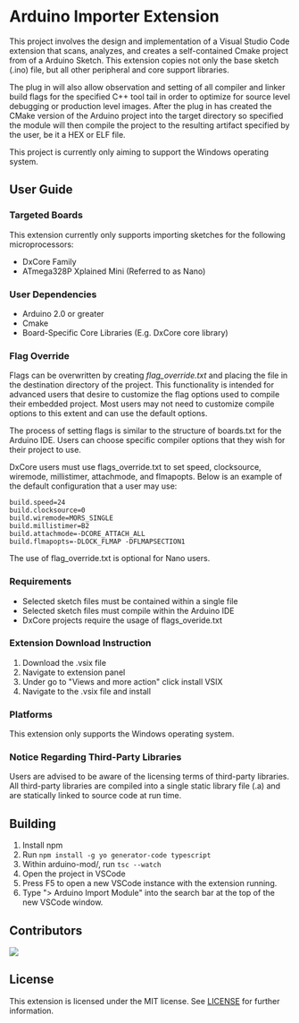 # Arduino Importer Extension
This project involves the design and implementation of a Visual Studio Code extension that scans, analyzes, and creates a self-contained Cmake project from of a Arduino Sketch. This extension copies not only the base sketch (.ino) file, but all other peripheral and core support libraries. 

The plug in will also allow observation and setting of all compiler and linker build flags for the specified C++ tool tail in order to optimize for source level debugging or production level images. After the plug in has created the CMake version of the Arduino project into the target directory so specified the module will then compile the project to the resulting artifact specified by the user, be it a HEX or ELF file.

This project is currently only aiming to support the Windows operating system.
## User Guide

### Targeted Boards
This extension currently only supports importing sketches for the following microprocessors:
+ DxCore Family
+ ATmega328P Xplained Mini (Referred to as Nano)

### User Dependencies 
+ Arduino 2.0 or greater
+ Cmake 
+ Board-Specific Core Libraries (E.g. DxCore core library)

### Flag Override
Flags can be overwritten by creating *flag_override.txt* and placing the file in the destination directory of the project. This functionality is intended for advanced users that desire to customize the flag options used to compile their embedded project. Most users may not need to customize compile options to this extent and can use the default options.

The process of setting flags is similar to the structure of boards.txt for the Arduino IDE. Users can choose specific compiler options that they wish for their project to use.

DxCore users must use flags_override.txt to set speed, clocksource, wiremode, millistimer, attachmode, and flmapopts. Below is an example of the default configuration that a user may use:

```
build.speed=24
build.clocksource=0
build.wiremode=MORS_SINGLE
build.millistimer=B2
build.attachmode=-DCORE_ATTACH_ALL
build.flmapopts=-DLOCK_FLMAP -DFLMAPSECTION1
```

The use of flag_override.txt is optional for Nano users. 

### Requirements
+ Selected sketch files must be contained within a single file
+ Selected sketch files must compile within the Arduino IDE
+ DxCore projects require the usage of flags_overide.txt

### Extension Download Instruction 
1. Download the .vsix file
2. Navigate to extension panel
3. Under go to "Views and more action" click install VSIX
4. Navigate to the .vsix file and install

### Platforms
This extension only supports the Windows operating system.

### Notice Regarding Third-Party Libraries

Users are advised to be aware of the licensing terms of third-party libraries. All third-party libraries are compiled into a single static library file (.a) and are statically linked to source code at run time.

## Building
1. Install npm
2. Run `npm install -g yo generator-code typescript`
3. Within arduino-mod/, run `tsc --watch`
4. Open the project in VSCode
5. Press F5 to open a new VSCode instance with the extension running.
6. Type "> Arduino Import Module" into the search bar at the top of the new VSCode window.

## Contributors

<a href="https://github.com/jcnguye/Arduino_Import_Module/graphs/contributors">
  <img src="https://contrib.rocks/image?repo=jcnguye/Arduino_Import_Module" />
</a>

## License
This extension is licensed under the MIT license. See [LICENSE](LICENSE) for further information.




